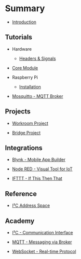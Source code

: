 # Summary


* [Introduction](README.md)


## Tutorials


* Hardware

  * [Headers & Signals](/tutorials/hardware/headers/README.md)

* [Core Module](/tutorials/core-module/README.md)

* Raspberry Pi

  * [Installation](/tutorials/raspberry-pi/installation/README.md)

* [Mosquitto - MQTT Broker](/tutorials/mosquitto/README.md)


## Projects


* [Workroom Project](/projects/workroom/README.md)

* [Bridge Project](/projects/bridge/README.md)


## Integrations


* [Blynk - Mobile App Builder](/integrations/blynk/README.md)

* [Node RED - Visual Tool for IoT](/integrations/node-red/README.md)

* [IFTTT - If This Then That](/integrations/ifttt/README.md)


## Reference


* [I²C Address Space](/reference/i2c-space/README.md)


## Academy

* [I²C - Communication Interface](/academy/i2c/README.md)

* [MQTT - Messaging via Broker](/academy/mqtt/README.md)

* [WebSocket - Real-time Protocol](/academy/websocket/README.md)
